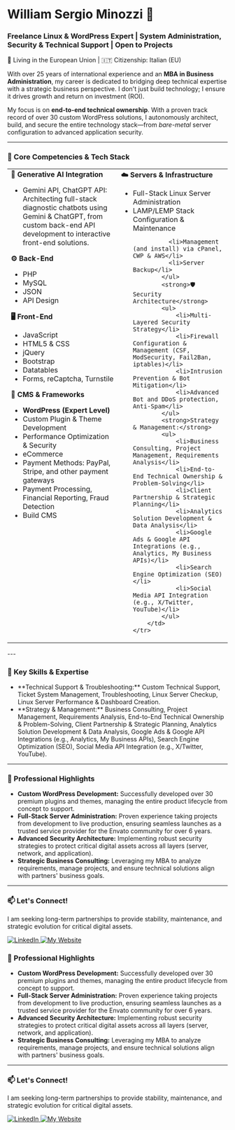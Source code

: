 # William Sergio Minozzi 👋
### Freelance Linux & WordPress Expert | System Administration, Security & Technical Support | Open to Projects 

<p align="left">
  📍 Living in the European Union | 🇮🇹 Citizenship: Italian (EU)
</p>

With over 25 years of international experience and an **MBA in Business Administration**, my career is dedicated to bridging deep technical expertise with a strategic business perspective. I don't just build technology; I ensure it drives growth and return on investment (ROI).

My focus is on **end-to-end technical ownership**. With a proven track record of over 30 custom WordPress solutions, I autonomously architect, build, and secure the entire technology stack—from *bare-metal* server configuration to advanced application security.

---

### 🚀 Core Competencies & Tech Stack

<table>
    <tr>
        <td valign="top" width="50%">
            <strong>🤖 Generative AI Integration</strong>
            <ul>
                <li>Gemini API, ChatGPT API: Architecting full-stack diagnostic chatbots using Gemini & ChatGPT, from custom back-end API development to interactive front-end solutions.</li>
            </ul>
            <strong>⚙️ Back-End</strong>
            <ul>
                <li>PHP</li>
                <li>MySQL</li>
                <li>JSON</li>
                <li>API Design</li>
            </ul>
            <strong>🖥️ Front-End</strong>
            <ul>
                <li>JavaScript</li>
                <li>HTML5 & CSS</li>
                <li>jQuery</li>
                <li>Bootstrap</li>
                <li>Datatables</li>
                <li>Forms, reCaptcha, Turnstile</li>
            </ul>
            <strong>🚀 CMS & Frameworks</strong>
            <ul>
                <li><strong>WordPress (Expert Level)</strong></li>
                <li>Custom Plugin & Theme Development</li>
                <li>Performance Optimization & Security</li>
                <li>eCommerce</li>
                <li>Payment Methods: PayPal, Stripe, and other payment gateways</li>
                <li>Payment Processing, Financial Reporting, Fraud Detection</li>
                <li>Build CMS</li>
            </ul>
        </td>
        <td valign="top" width="50%">
            <strong>☁️ Servers & Infrastructure</strong>
            <ul>
                <li>Full-Stack Linux Server Administration</li>
                <li>LAMP/LEMP Stack Configuration & Maintenance</li>

              <li>Management (and install) via cPanel, CWP & AWS</li>
              <li>Server Backup</li>
            </ul>
            <strong>🛡️ Security Architecture</strong>
            <ul>
                <li>Multi-Layered Security Strategy</li>
                <li>Firewall Configuration & Management (CSF, ModSecurity, Fail2Ban, iptables)</li>
                <li>Intrusion Prevention & Bot Mitigation</li>
                <li>Advanced Bot and DDoS protection, Anti-Spam</li>
            </ul>
            <strong>Strategy & Management:</strong>
            <ul>
                <li>Business Consulting, Project Management, Requirements Analysis</li>
                <li>End-to-End Technical Ownership & Problem-Solving</li>
                <li>Client Partnership & Strategic Planning</li>
                <li>Analytics Solution Development & Data Analysis</li>
                <li>Google Ads & Google API Integrations (e.g., Analytics, My Business APIs)</li>
                <li>Search Engine Optimization (SEO)</li>
                <li>Social Media API Integration (e.g., X/Twitter, YouTube)</li>
            </ul>
        </td>
    </tr>
</table>
---

### 🌟 Key Skills & Expertise

<ul>
    <li>**Technical Support & Troubleshooting:** Custom Technical Support, Ticket System Management, Troubleshooting, Linux Server Checkup, Linux Server Performance & Dashboard Creation.</li>
    <li>**Strategy & Management:** Business Consulting, Project Management, Requirements Analysis, End-to-End Technical Ownership & Problem-Solving, Client Partnership & Strategic Planning, Analytics Solution Development & Data Analysis, Google Ads & Google API Integrations (e.g., Analytics, My Business APIs), Search Engine Optimization (SEO), Social Media API Integration (e.g., X/Twitter, YouTube).</li>
</ul>

---

### 🎯 Professional Highlights

-   **Custom WordPress Development:** Successfully developed over 30 premium plugins and themes, managing the entire product lifecycle from concept to support.
-   **Full-Stack Server Administration:** Proven experience taking projects from development to live production, ensuring seamless launches as a trusted service provider for the Envato community for over 6 years.
-   **Advanced Security Architecture:** Implementing robust security strategies to protect critical digital assets across all layers (server, network, and application).
-   **Strategic Business Consulting:** Leveraging my MBA to analyze requirements, manage projects, and ensure technical solutions align with partners' business goals.

---

### 📫 Let's Connect!

I am seeking long-term partnerships to provide stability, maintenance, and strategic evolution for critical digital assets.

<p>
<a href="https://www.linkedin.com/in/sergiominozzi/" target="_blank">
    <img src="https://img.shields.io/badge/LinkedIn-0077B5?style=for-the-badge&logo=linkedin&logoColor=white" alt="LinkedIn">
</a>

<a href="https://sergiominozzi.com" target="_blank">
    <img src="https://img.shields.io/badge/Website-4A90E2?style=for-the-badge&logo=firefox-browser&logoColor=white" alt="My Website">
</a>

</p>



### 🎯 Professional Highlights

-   **Custom WordPress Development:** Successfully developed over 30 premium plugins and themes, managing the entire product lifecycle from concept to support.
-   **Full-Stack Server Administration:** Proven experience taking projects from development to live production, ensuring seamless launches as a trusted service provider for the Envato community for over 6 years.
-   **Advanced Security Architecture:** Implementing robust security strategies to protect critical digital assets across all layers (server, network, and application).
-   **Strategic Business Consulting:** Leveraging my MBA to analyze requirements, manage projects, and ensure technical solutions align with partners' business goals.

---




### 📫 Let's Connect!

I am seeking long-term partnerships to provide stability, maintenance, and strategic evolution for critical digital assets.

<p>
  <!-- Link do LinkedIn -->
<a href="https://www.linkedin.com/in/sergiominozzi/" target="_blank">
  <img src="https://img.shields.io/badge/LinkedIn-0077B5?style=for-the-badge&logo=linkedin&logoColor=white" alt="LinkedIn">
</a>
<a href="https://sergiominozzi.com" target="_blank">
  <img src="https://img.shields.io/badge/Website-4A90E2?style=for-the-badge&logo=firefox-browser&logoColor=white" alt="My Website">
</a>
  

</p>



